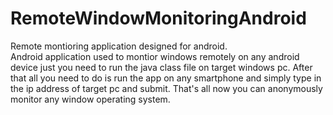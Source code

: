 # RemoteWindowMonitoringAndroid
Remote montioring application designed for android.  
Android application used to montior windows remotely on any android device just you need to run the java class file on target windows pc.
After that all you need to do is run the app on any smartphone and simply type in the ip address of target pc and submit.
That's all now you can anonymously monitor any window operating system.
